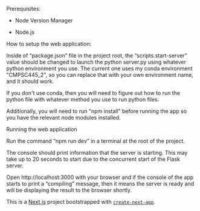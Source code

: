 Prerequisites: 

* Node Version Manager 

* Node.js 

How to setup the web application: 

Inside of “package.json” file in the project root, the “scripts.start-server” value should be changed to launch the python server.py using whatever python environment you use. The current one uses my conda environment "CMPSC445_2", so you can replace that with your own environment name, and it should work.  

If you don't use conda, then you will need to figure out how to run the python file with whatever method you use to run python files. 

Additionally, you will need to run "npm install" before running the app so you have the relevant node modules installed. 

 

Running the web application 

Run the command “npm run dev” in a terminal at the root of the project.  

The console should print information that the server is starting. This may take up to 20 seconds to start due to the concurrent start of the Flask server. 

Open http://localhost:3000 with your browser and if the console of the app starts to print a “compiling” message, then it means the server is ready and will be displaying the result to the browser shortly.




This is a [Next.js](https://nextjs.org) project bootstrapped with [`create-next-app`](https://nextjs.org/docs/app/api-reference/cli/create-next-app).
